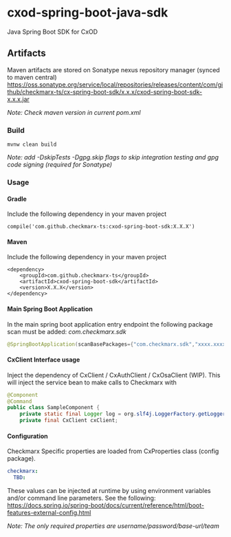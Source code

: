 # cxod-spring-boot-java-sdk
Java Spring Boot SDK for CxOD

## Artifacts
Maven artifacts are stored on Sonatype nexus repository manager (synced to maven central)
https://oss.sonatype.org/service/local/repositories/releases/content/com/github/checkmarx-ts/cx-spring-boot-sdk/x.x.x/cxod-spring-boot-sdk-x.x.x.jar

_Note: Check maven version in current pom.xml_

### Build
```mvnw clean build```

_Note: add -DskipTests -Dgpg.skip flags to skip integration testing and gpg code signing (required for Sonatype)_

### Usage
#### Gradle
Include the following dependency in your maven project
```
compile('com.github.checkmarx-ts:cxod-spring-boot-sdk:X.X.X')
```
#### Maven
Include the following dependency in your maven project
```
<dependency>
    <groupId>com.github.checkmarx-ts</groupId>
    <artifactId>cxod-spring-boot-sdk</artifactId>
    <version>X.X.X</version>
</dependency>
```
#### Main Spring Boot Application
In the main spring boot application entry endpoint the following package scan must be added:
_com.checkmarx.sdk_
```java
@SpringBootApplication(scanBasePackages={"com.checkmarx.sdk","xxxx.xxxx.xxxx", ...})
```

#### CxClient Interface usage
Inject the dependency of CxClient / CxAuthClient / CxOsaClient (WIP).  This will inject the service bean to make calls to Checkmarx with
```java
@Component
@Command
public class SampleComponent {
    private static final Logger log = org.slf4j.LoggerFactory.getLogger(SampleComponent.class);
    private final CxClient cxClient;
```

#### Configuration 
Checkmarx Specific properties are loaded from CxProperties class (config package).
```yaml
checkmarx:
  TBD:
```

These values can be injected at runtime by using environment variables and/or command line parameters.  See the following: https://docs.spring.io/spring-boot/docs/current/reference/html/boot-features-external-config.html

_Note: The only required properties are username/password/base-url/team_

